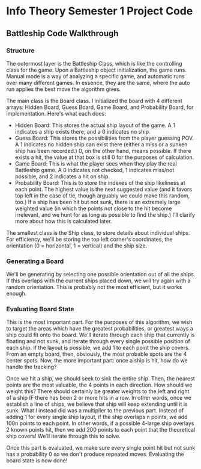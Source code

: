 # Info Theory Semester 1 Project Code

## Battleship Code Walkthrough

### Structure

The outermost layer is the Battleship Class, which is like the controlling class for the game. Upon a Battleship object initialization, the game runs. Manual mode is a way of analyzing a specific game, and automatic runs over many different games. In essence, they are the same, where the auto run applies the best move the algorithm gives. 

The main class is the Board class. I initialized the board with 4 different arrays: Hidden Board, Guess Board, Game Board, and Probability Board, for implementation. Here's what each does:

- Hidden Board: This stores the actual ship layout of the game. A 1 indicates a ship exists there, and a 0 indicates no ship.
- Guess Board: This stores the possibilities from the player guessing POV. A 1 indicates no hidden ship can exist there (either a miss or a sunken ship has been recorded.) 0, on the other hand, means possible. If there exists a hit, the value at that box is still 0 for the purposes of calculation.
- Game Board: This is what the player sees when they play the real Battleship game. A 0 indicates not checked, 1 indicates miss/not possible, and 2 indicates a hit on ship.
- Probability Board: This is to store the indexes of the ship likeliness at each point. The highest value is the next suggested value (and it favors top left in the case of tie, though arguably we could make this random, too.) If a ship has been hit but not sunk, there is an extremely large weighted value (in which the points not close to the hit become irrelevant, and we hunt for as long as possible to find the ship.) I'll clarify more about how this is calculated later.

The smallest class is the Ship class, to store details about individual ships. For efficiency, we'll be storing the top left corner's coordinates, the orientation (0 = horizontal, 1 = vertical) and the ship size. 

### Generating a Board

We'll be generating by selecting one possible orientation out of all the ships. If this overlaps with the current ships placed down, we will try again with a random orientation. This is probably not the most efficient, but it works enough.

### Evaluating Board State

This is the most important part. For the purposes of this algorithm, we wish to target the areas which have the greatest probabilities, or greatest ways a ship could fit onto the board. We'll iterate through each ship that currently is floating and not sunk, and iterate through every single possible position of each ship. If the layout is possible, we add 1 to each point the ship covers. From an empty board, then, obviously, the most probable spots are the 4 center spots. Now, the more important part: once a ship is hit, how do we handle the tracking?

Once we hit a ship, we should seek to sink the entire ship. Then, the nearest points are the most valuable, the 4 points in each direction. How should we weight this? There should certainly be greater weights to the left and right of a ship IF there has been 2 or more hits in a row. In other words, once we establish a line of ships, we believe that ship will keep extending until it is sunk. What I instead did was a multiplier to the previous part. Instead of adding 1 for every single ship layout, if the ship overlaps n points, we add 100n points to each point. In other words, if a possible 4-large ship overlays 2 known points hit, then we add 200 points to each point that the theoretical ship covers! We'll iterate through this to solve.

Once this part is evaluated, we make sure every single point hit but not sunk has a probability 0 so we don't produce repeated moves. Evaluating the board state is now done!